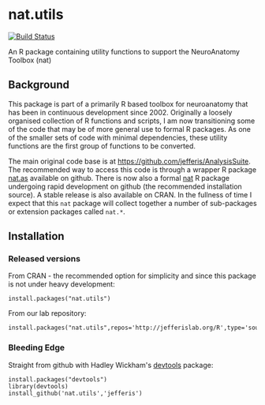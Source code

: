 # nat.utils
[![Build Status](https://travis-ci.org/jefferis/nat.utils.png)](https://travis-ci.org/jefferis/nat.utils)

An R package containing utility functions to support the NeuroAnatomy Toolbox (nat)

## Background
This package is part of a primarily R based toolbox for neuroanatomy that has
been in continuous development since 2002. Originally a loosely organised
collection of R functions and scripts, I am now transitioning some of the code
that may be of more general use to formal R packages. As one of the smaller sets
of code with minimal dependencies, these utility functions are the first group
of functions to be converted.

The main original code base is at https://github.com/jefferis/AnalysisSuite. The
recommended way to access this code is through a wrapper R package
[nat.as](https://github.com/jefferis/nat.as) available on github. There is now
also a formal [nat](https://github.com/jefferis/nat) R package undergoing
rapid development on github (the recommended installation source). A stable 
release is also available on CRAN. In the fullness of time I expect that this
`nat` package will collect together a number of sub-packages or extension 
packages called `nat.*`.

## Installation

### Released versions
From CRAN - the recommended option for simplicity and since this package is not
under heavy development:

    install.packages("nat.utils")

From our lab repository:

    install.packages("nat.utils",repos='http://jefferislab.org/R',type='source')

### Bleeding Edge
Straight from github with Hadley Wickham's [devtools](https://github.com/hadley/devtools) package:

    install.packages("devtools")
    library(devtools)
    install_github('nat.utils','jefferis')
